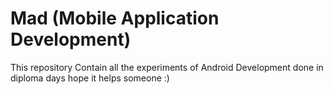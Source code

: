 # Mad (Mobile Application Development)

This repository Contain all the experiments of Android Development done in diploma days hope it helps someone :)
